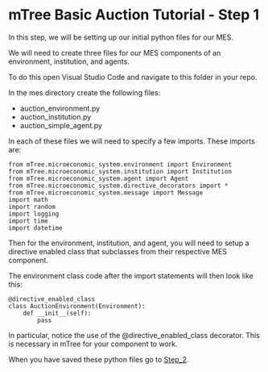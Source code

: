 # mTree Basic Auction Tutorial - Step 1

In this step, we will be setting up our initial python files for our MES. 

We will need to create three files for our MES components of an environment, institution, and agents.

To do this open Visual Studio Code and navigate to this folder in your repo. 

In the mes directory create the following files:

- auction_environment.py
- auction_institution.py
- auction_simple_agent.py

In each of these files we will need to specify a few imports. These imports are:
```
from mTree.microeconomic_system.environment import Environment
from mTree.microeconomic_system.institution import Institution
from mTree.microeconomic_system.agent import Agent
from mTree.microeconomic_system.directive_decorators import *
from mTree.microeconomic_system.message import Message
import math
import random
import logging
import time
import datetime
```

Then for the environment, institution, and agent, you will need to setup a directive enabled class that subclasses from their respective MES component.

The environment class code after the import statements will then look like this:
```
@directive_enabled_class
class AuctionEnvironment(Environment):
    def __init__(self):
        pass
```

In particular, notice the use of the @directive_enabled_class decorator. This is necessary in mTree for your component to work.

When you have saved these python files go to [Step_2](../step_2).
